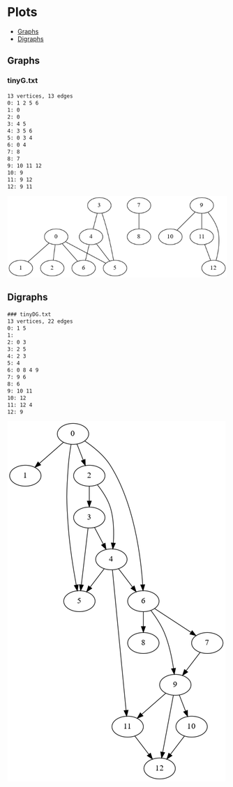 # Plots
* [Graphs](#graphs)
* [Digraphs](#digraphs)

## Graphs
### tinyG.txt
```
13 vertices, 13 edges
0: 1 2 5 6
1: 0
2: 0
3: 4 5
4: 3 5 6
5: 0 3 4
6: 0 4
7: 8
8: 7
9: 10 11 12
10: 9
11: 9 12
12: 9 11
```
![tiny graph](tinyG.png)

## Digraphs
```
### tinyDG.txt
13 vertices, 22 edges
0: 1 5
1:
2: 0 3
3: 2 5
4: 2 3
5: 4
6: 0 8 4 9
7: 9 6
8: 6
9: 10 11
10: 12
11: 12 4
12: 9
```
![tinyDG](tinyDG.png)
